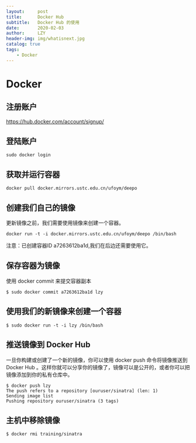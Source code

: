```yaml
---
layout:     post
title:      Docker Hub
subtitle:   Docker Hub 的使用
date:       2020-02-03
author:     LZY
header-img: img/whatisnext.jpg
catalog: true
tags:
    - Docker
---
```


# Docker

## 注册账户

https://hub.docker.com/account/signup/

## 登陆账户

`sudo docker login`

## 获取并运行容器

```
docker pull docker.mirrors.ustc.edu.cn/ufoym/deepo

```

## 创建我们自己的镜像

更新镜像之前，我们需要使用镜像来创建一个容器。

```
docker run -t -i docker.mirrors.ustc.edu.cn/ufoym/deepo /bin/bash
```

注意：已创建容器ID a7263612ba1d,我们在后边还需要使用它。

## 保存容器为镜像

使用 docker commit 来提交容器副本

```
$ sudo docker commit a7263612ba1d lzy
```

## 使用我们的新镜像来创建一个容器

```
$ sudo docker run -t -i lzy /bin/bash
```

## 推送镜像到 Docker Hub

一旦你构建或创建了一个新的镜像，你可以使用 docker push 命令将镜像推送到 Docker Hub 。这样你就可以分享你的镜像了，镜像可以是公开的，或者你可以把镜像添加到你的私有仓库中。

```
$ docker push lzy
The push refers to a repository [ouruser/sinatra] (len: 1)
Sending image list
Pushing repository ouruser/sinatra (3 tags)
```

## 主机中移除镜像

```
$ docker rmi training/sinatra
```

